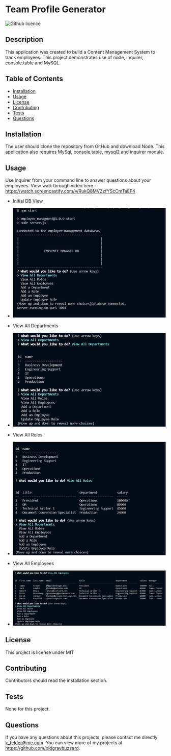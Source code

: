 # Team Profile Generator 
![Github licence](http://img.shields.io/badge/license-MIT-blue.svg)

## Description 
This application was created to build a Content Management System to track employees. This project demonstrates use of node, inquirer, console.table and MySQL. 
 
## Table of Contents
* [Installation](#installation)
* [Usage](#usage)
* [License](#license)
* [Contributing](#contributing)
* [Tests](#tests)
* [Questions](#questions)

## Installation 
The user should clone the repository from GitHub and download Node. This application also requires MySql, console.table, mysql2 and inquirer module.

## Usage 
Use inquirer from your command line to answer questions about your employees.
View walk through video here - https://watch.screencastify.com/v/RukQ8MVZzfYScCmTaEF4

* Initial DB View
- ![Initial DB View](https://github.com/oldgraybuzzard/employee_managment/blob/main/assets/images/Initial%20view%20of%20employee_management%20db.PNG)
* View All Departments
- ![View All Departments](https://github.com/oldgraybuzzard/employee_managment/blob/main/assets/images/viewing%20departments.PNG)
* View All Roles
- ![View All Roles](https://github.com/oldgraybuzzard/employee_managment/blob/main/assets/images/viewing%20roles.PNG)
* View All Employees
- ![View All Employees](https://github.com/oldgraybuzzard/employee_managment/blob/main/assets/images/viewing%20all%20employees.PNG)

## License 
This project is license under MIT

## Contributing 
Contributors should read the installation section. 

## Tests
None for this project. 

## Questions
If you have any questions about this projects, please contact me directly k_felder@me.com. You can view more of my projects at https://github.com/oldgraybuzzard.

